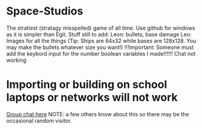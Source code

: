 # Space-Studios
The stratiest (stratagy misspelled) game of all time.
Use github for windows as it is simpler than Egit.
		Stuff still to add: 
Leon: bullets, base damage
Leo: Images for all the things (Tip: Ships are 64x32 while bases are 128x128. You may make the bullets whatever size you want!)
!!!Important: Someone must add the keybord input for the number boolean variables I made!!!!!!
Chat not working

# Importing or building on school laptops or networks will not work

[Group chat here](https://test-chat-nikola-bojanic.c9.io/) NOTE: a few others know about this so there may be the occasional random visitor.

